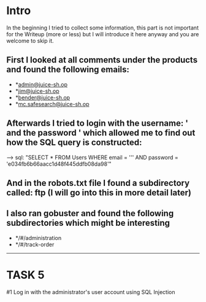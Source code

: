 # Intro
In the beginning I tried to collect some information, this part is not important for the Writeup (more or less) but I will introduce it here anyway and you are welcome to skip it.

## First I looked at all comments under the products and found the following emails:
* *admin@juice-sh.op
* *jim@juice-sh.op
* *bender@juice-sh.op
* *mc.safesearch@juice-sh.op

## Afterwards I tried to login with the username: ' and the password ' which allowed me to find out how the SQL query is constructed:
--> sql: "SELECT * FROM Users WHERE email = ''' AND password = 'e034fb6b66aacc1d48f445ddfb08da98'"

## And in the robots.txt file I found a subdirectory called: ftp (I will go into this in more detail later)

## I also ran gobuster and found the following subdirectories which might be interesting
* */#/administration
* */#/track-order

<hr>

# TASK 5 
#1 Log in with the administrator's user account using SQL Injection


